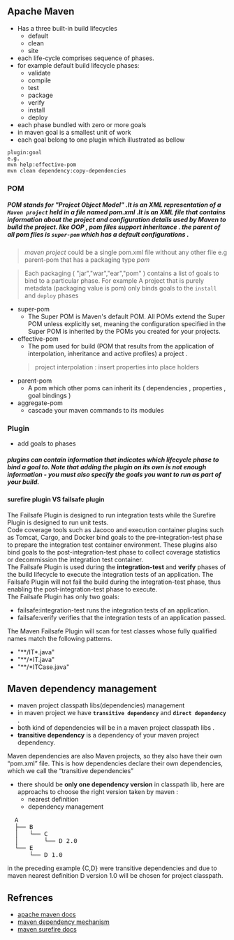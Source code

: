 ## Apache Maven
- Has a three built-in build lifecycles
	- default
	- clean
	- site
- each life-cycle comprises sequence of phases.
- for example default build lifecycle phases:
	- validate
	- compile
	- test
	- package
	- verify
	- install
	- deploy
- each phase bundled with zero or more goals
- in maven goal is a smallest unit of work
- each goal belong to one plugin which illustrated as bellow
```
plugin:goal
e.g.
mvn help:effective-pom
mvn clean dependency:copy-dependencies
```
### POM
##### POM stands for "Project Object Model" .It is an XML representation of a `Maven project` held in a file named *pom.xml* .It is an XML file that contains information about the project and configuration details used by Maven to build the project. like OOP , pom files support inheritance . the parent of all pom files is `super-pom` which has a default configurations .
>*maven project* could be a single pom.xml file without any other file
> e.g parent-pom that has a packaging type *pom*


> Each packaging ( "jar","war","ear","pom" )  contains a list of goals to bind to a particular phase.
> For example A project that is purely metadata (packaging value is pom) only binds goals to the `install` and `deploy` phases 

- super-pom
	- The Super POM is Maven's default POM. All POMs extend the Super POM unless explicitly set, meaning the 	   configuration specified in the Super POM is inherited by the POMs you created for your projects.
- effective-pom
	- The pom used for build (POM that results from the application of interpolation, inheritance and active 	   profiles) a project .
	> project interpolation : insert properties into place holders
- parent-pom
	- A pom which other poms can inherit its ( dependencies , properties , goal bindings )
- aggregate-pom
	- cascade your maven commands to its modules

### Plugin
- add goals to phases
##### plugins can contain information that indicates which lifecycle phase to bind a goal to. Note that adding the plugin on its own is not enough information - you must also specify the goals you want to run as part of your build.   
#### surefire plugin VS failsafe plugin   
The Failsafe Plugin is designed to run integration tests while the Surefire Plugin is designed to run unit tests.   
Code coverage tools such as Jacoco and execution container plugins such as Tomcat, Cargo, and Docker bind goals to the pre-integration-test phase to prepare the integration test container environment. These plugins also bind goals to the post-integration-test phase to collect coverage statistics or decommission the integration test container.      
The Failsafe Plugin is used during the **integration-test** and **verify** phases of the build lifecycle to execute the integration tests of an application. The Failsafe Plugin will not fail the build during the integration-test phase, thus enabling the post-integration-test phase to execute.      
The Failsafe Plugin has only two goals:
- failsafe:integration-test runs the integration tests of an application.
- failsafe:verify verifies that the integration tests of an application passed.   

The Maven Failsafe Plugin will scan for test classes whose fully qualified names match the following patterns.   
- "**/IT*.java"
- "**/*IT.java"
- "**/*ITCase.java"

## Maven dependency management
- maven project classpath libs(dependencies) management
- in maven project we have  **`transitive dependency`** and **`direct dependency`** .
- both kind of dependencies will be in a maven project classpath libs .
- **transitive dependency** is a dependency of your maven project dependency.

Maven dependencies are also Maven projects, so they also have their own “pom.xml” file. This is how dependencies declare their own dependencies, which we call the “transitive dependencies”

- there should be **only one dependency version** in classpath lib, here are approachs to choose the right version taken by maven :
	- nearest definition
	- dependency management
	


<pre>  A
  ├── B
  │   └── C
  │       └── D 2.0
  └── E
      └── D 1.0</pre>
      
in the preceding example {C,D} were transitive dependencies and due to maven nearest definition D version 1.0 will be chosen for project classpath.

## Refrences
- [apache maven docs](https://maven.apache.org/guides/)
- [maven dependency mechanism](https://maven.apache.org/guides/introduction/introduction-to-dependency-mechanism.html)
- [maven surefire docs](https://maven.apache.org/surefire/maven-failsafe-plugin/)
